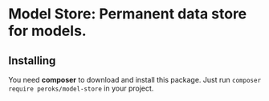 # Model Store: Permanent data store for models.

## Installing

You need **composer** to download and install this package.
Just run `composer require peroks/model-store` in your project.
